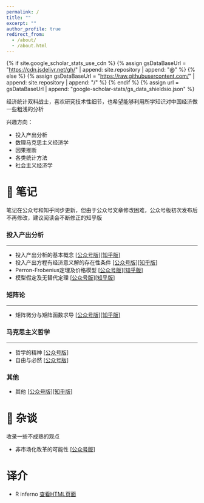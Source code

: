 ```yaml
---
permalink: /
title: ""
excerpt: ""
author_profile: true
redirect_from: 
  - /about/
  - /about.html
---
```


{% if site.google_scholar_stats_use_cdn %}
{% assign gsDataBaseUrl = "https://cdn.jsdelivr.net/gh/" | append: site.repository | append: "@" %}
{% else %}
{% assign gsDataBaseUrl = "https://raw.githubusercontent.com/" | append: site.repository | append: "/" %}
{% endif %}
{% assign url = gsDataBaseUrl | append: "google-scholar-stats/gs_data_shieldsio.json" %}

<span class='anchor' id='about-me'></span>

经济统计双料战士，喜欢研究技术性细节，也希望能够利用所学知识对中国经济做一些粗浅的分析

兴趣方向：
- 投入产出分析
- 数理马克思主义经济学
- 因果推断
- 各类统计方法
- 社会主义经济学  

# 📝 笔记

笔记在公众号和知乎同步更新，但由于公众号文章修改困难，公众号版初次发布后不再修改，建议阅读会不断修正的知乎版

### 投入产出分析
---
- 投入产出分析的基本概念
[[公众号版]](https://mp.weixin.qq.com/s/LH4QVdiMJWZ2umdLo9fCKg)[[知乎版]](https://zhuanlan.zhihu.com/p/712656391)
- 投入产出方程有经济意义解的存在性条件
[[公众号版]](https://mp.weixin.qq.com/s/eadBaI0ExAl3tk3WXXy_nw)[[知乎版]](https://zhuanlan.zhihu.com/p/712660692)
- Perron-Frobenius定理及价格模型
[[公众号版]](https://mp.weixin.qq.com/s/vs36FGN2_iU6Q4zDSoHSgw)[[知乎版]](https://zhuanlan.zhihu.com/p/712656391)
-	模型假定及无替代定理
[[公众号版]](https://mp.weixin.qq.com/s/v_6CQAEPwKW8uvaXOgA6cA)[[知乎版]](https://zhuanlan.zhihu.com/p/716125131)

### 矩阵论
---

- 矩阵微分与矩阵函数求导
[[公众号版]](https://mp.weixin.qq.com/s/PElyH3t6GHK5z8vd4b0R5Q)[[知乎版]](https://zhuanlan.zhihu.com/p/692195114)

### 马克思主义哲学
---

- 哲学的精神
[[公众号版]](https://mp.weixin.qq.com/s/pCnH43zxloHmrspNR8fzfg)
- 自由与必然
[[公众号版]](https://mp.weixin.qq.com/s/JSXJD9mnCcge9K1B7XHSCQ)

### 其他
- 其他
[[公众号版]]()[[知乎版]]()

# 📝 杂谈

收录一些不成熟的观点

- 非市场化改革的可能性
[[公众号版]](https://mp.weixin.qq.com/s/DzBRkPlM1_7ZWwEwvuVSoA)

# 译介
- R inferno
<a href="index.html">查看HTML页面</a>

